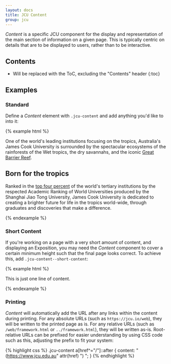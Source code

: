 ```yaml
---
layout: docs
title: JCU Content
group: jcu
---
```


*Content* is a specific JCU component for the display and representation of
the main section of information on a given page.  This is typically centric on
details that are to be displayed to users, rather than to be interactive.

## Contents

* Will be replaced with the ToC, excluding the "Contents" header
{:toc}


## Examples

### Standard

Define a *Content* element with `.jcu-content` and add anything you'd like to into
it:

{% example html %}
<div class="jcu-content">
  <p class="lead text-primary">
    One of the world's leading institutions focusing on the tropics,
    Australia's James Cook University is surrounded by the spectacular ecosystems of
    the rainforests of the Wet tropics, the dry savannahs, and the iconic <a
    href="#">Great Barrier Reef</a>.
  </p>
  <h2>Born for the tropics</h2>
  <p>
    Ranked in the <a href="https://www.jcu.edu.au/world-rankings">top four
    percent</a> of the world's tertiary institutions by the respected Academic
    Ranking of World Universities produced by the Shanghai Jiao Tong University,
    James Cook University is dedicated to creating a brighter future for life in the
    tropics world-wide, through graduates and discoveries that make a
    difference.
  </p>
</div>
{% endexample %}

### Short Content

If you're working on a page with a very short amount of content, and displaying
an Exposition, you may need the *Content* component to cover a certain minimum
height such that the final page looks correct.  To achieve this, add
`.jcu-content--short-content`:

{% example html %}
<div class="jcu-content jcu-content--short-content">
  <p>This is just one line of content.</p>
</div>
{% endexample %}

### Printing

*Content* will automatically add the URL after any links within the content during
printing.  For any absolute URLs (such as `https://jcu.io/web`), they will be
written to the printed page as is.  For any relative URLs (such as
`/web/framework.html` or `../framework.html`), they will be written as-is.
Root-relative URLs can be prefixed for easier understanding by using CSS code
such as this, adjusting the prefix to fit your system:

{% highlight css %}
.jcu-content a[href^="/"]::after {
  content: " (https://www.jcu.edu.au" attr(href) ") ";
}
{% endhighlight %}

